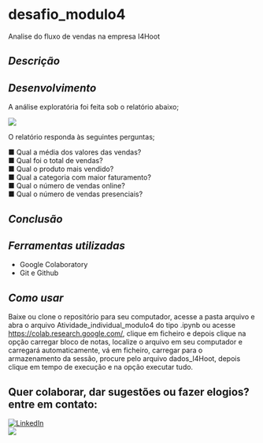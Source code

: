 # desafio_modulo4
Analise do fluxo de vendas na empresa I4Hoot

## *Descrição*

## *Desenvolvimento*

A análise exploratória foi feita sob o relatório abaixo;

<img src="https://github.com/denysonbrito/desafio_modulo4/assets/128834623/78953079-0102-4f12-85c2-2336aa7abda2">

O relatório responda às seguintes perguntas;


■ Qual a média dos valores das vendas?<br>
■ Qual foi o total de vendas?<br>
■ Qual o produto mais vendido?<br>
■ Qual a categoria com maior faturamento?<br>
■ Qual o número de vendas online?<br>
■ Qual o número de vendas presenciais?

## *Conclusão*
## *Ferramentas utilizadas*
- Google Colaboratory <br />
- Git e Github <br />
  
## *Como usar*
Baixe ou clone o repositório para seu computador, acesse a pasta arquivo e abra o arquivo Atividade_individual_modulo4 do tipo .ipynb ou acesse https://colab.research.google.com/, clique em ficheiro e depois clique na opção carregar bloco de notas, localize o arquivo em seu computador e carregará automaticamente, vá em ficheiro, carregar para o armazenamento da sessão, procure pelo arquivo dados_I4Hoot, depois clique em tempo de execução e na opção executar tudo.

## Quer colaborar, dar sugestões ou fazer elogios? entre em contato:
<a href="https://www.linkedin.com/in/denyson-analista-de-dados/">
        <img src="https://img.shields.io/badge/LinkedIn-blue?style=flat-square&logo=linkedin" alt="LinkedIn">
<br />
        
<a href="denysonbrito@gmail.com">
<img src="https://img.shields.io/badge/Gmail-D14836?style=for-the-badge&logo=gmail&logoColor=white">
